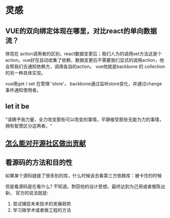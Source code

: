 # 灵感

## VUE的双向绑定体现在哪里，对比react的单向数据流？

体现在 action调用者的区别，react数据变更后；我们人为的调用set方法这是个action。vue好在自动收集了依赖，数据变更后不需要我们显式的调用action，他会帮我们去通知依赖方，调用各自的action。
vue他就是backbone 的 collection的另一种具体实现。

vue用get / set 在管理 'store'，
backbone通过监听store变化，并通过change事件通知使用者。

## let it be

"请赐予我力量，全力改变那些可以改变的事情，平静接受那些无能为力的事情，拥有智慧区分这两者。"

## [怎么能对开源社区做出贡献](/IDEA/%E6%80%8E%E4%B9%88%E8%83%BD%E5%AF%B9%E5%BC%80%E6%BA%90%E7%A4%BE%E5%8C%BA%E5%81%9A%E5%87%BA%E8%B4%A1%E7%8C%AE.md)

## 看源码的方法和目的性

如果某个源码链接了很多别的库，什么时候该去看第三方依赖库：被卡住的时候

但是看源码是在看什么? 不知道。剽窃他的设计思想。最终达到为己用或者推陈出新。
官方的说法就是:
1. 尝试捕捉未来技术的发展趋势
2. 学习做学术或者做工程的方法